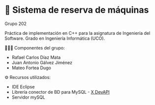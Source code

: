 # 📃 Sistema de reserva de máquinas
Grupo 202

Práctica de implementación en C++ para la asignatura de Ingeniería del Software. Grado en Ingeniería Informática (UCO).

👨🏻‍💻 Componentes del grupo:
- Rafael Carlos Díaz Mata
- Juan Antonio Gálvez Jiménez
- Mateo Fortea Dugo

⚙️ Recursos utilizados:
- IDE Eclipse
- Librería conector de BD para MySQL - [X DevAPI](https://dev.mysql.com/doc/x-devapi-userguide/en/)
- Servidor mySQL




